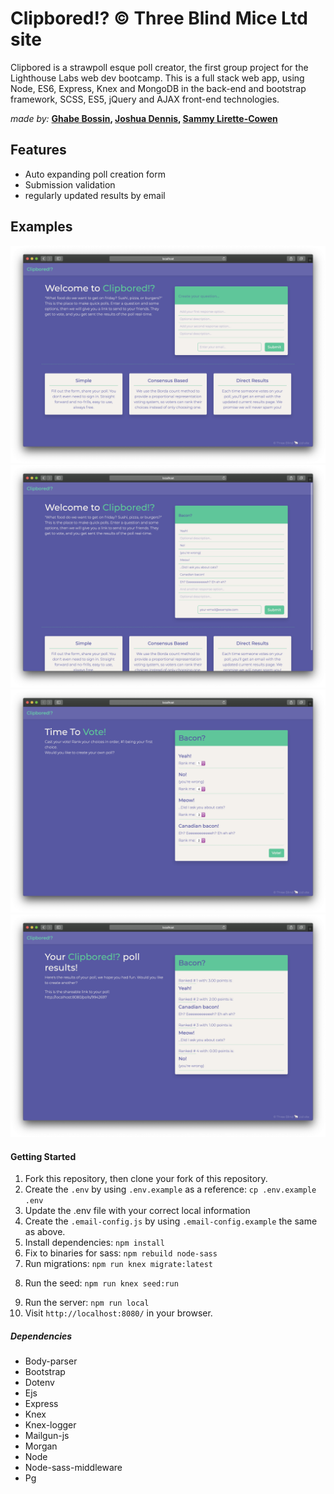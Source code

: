 # Clipbored!? © Three Blind Mice Ltd site

Clipbored is a strawpoll esque poll creator, the first group project for the Lighthouse Labs web dev bootcamp. This is a full stack web app, using Node, ES6, Express, Knex and MongoDB in the back-end and bootstrap framework, SCSS, ES5, jQuery and AJAX front-end technologies.

*made by:* **[Ghabe Bossin](https://github.com/ringringlemurpants), [Joshua Dennis](https://github.com/floydianslips), [Sammy Lirette-Cowen](https://github.com/SammyLiretteCowen)**

## Features

- Auto expanding poll creation form
- Submission validation
- regularly updated results by email

## Examples

![Home](readme_screens/home.png)
![Home-filled](readme_screens/home-filled.png)
![Vote](readme_screens/vote.png)
![Results](readme_screens/results.png)

#### Getting Started

1. Fork this repository, then clone your fork of this repository.
2. Create the `.env` by using `.env.example` as a reference: `cp .env.example .env`
3. Update the .env file with your correct local information
4. Create the `.email-config.js` by using `.email-config.example` the same as above.
5. Install dependencies: `npm install`
6. Fix to binaries for sass: `npm rebuild node-sass`
7. Run migrations: `npm run knex migrate:latest`
  <!-- - Check the migrations folder to see what gets created in the DB -->
8. Run the seed: `npm run knex seed:run`
  <!-- - Check the seeds file to see what gets seeded in the DB -->
9. Run the server: `npm run local`
10. Visit `http://localhost:8080/` in your browser.

##### Dependencies

- Body-parser
- Bootstrap
- Dotenv
- Ejs
- Express
- Knex
- Knex-logger
- Mailgun-js
- Morgan
- Node
- Node-sass-middleware
- Pg
